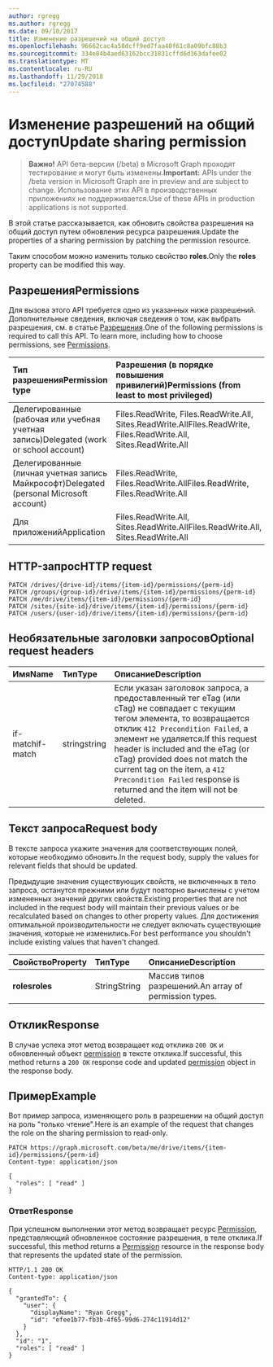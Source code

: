 ```yaml
---
author: rgregg
ms.author: rgregg
ms.date: 09/10/2017
title: Изменение разрешений на общий доступ
ms.openlocfilehash: 96662cac4a58dcff9ed7faa40f61c8a09bfc88b3
ms.sourcegitcommit: 334e84b4aed63162bcc31831cffd6d363dafee02
ms.translationtype: MT
ms.contentlocale: ru-RU
ms.lasthandoff: 11/29/2018
ms.locfileid: "27074588"
---
```

# <a name="update-sharing-permission"></a><span data-ttu-id="9d314-102">Изменение разрешений на общий доступ</span><span class="sxs-lookup"><span data-stu-id="9d314-102">Update sharing permission</span></span>

> <span data-ttu-id="9d314-103">**Важно!** API бета-версии (/beta) в Microsoft Graph проходят тестирование и могут быть изменены.</span><span class="sxs-lookup"><span data-stu-id="9d314-103">**Important:** APIs under the /beta version in Microsoft Graph are in preview and are subject to change.</span></span> <span data-ttu-id="9d314-104">Использование этих API в производственных приложениях не поддерживается.</span><span class="sxs-lookup"><span data-stu-id="9d314-104">Use of these APIs in production applications is not supported.</span></span>

<span data-ttu-id="9d314-105">В этой статье рассказывается, как обновить свойства разрешения на общий доступ путем обновления ресурса разрешения.</span><span class="sxs-lookup"><span data-stu-id="9d314-105">Update the properties of a sharing permission by patching the permission resource.</span></span>

<span data-ttu-id="9d314-106">Таким способом можно изменить только свойство **roles**.</span><span class="sxs-lookup"><span data-stu-id="9d314-106">Only the **roles** property can be modified this way.</span></span>

## <a name="permissions"></a><span data-ttu-id="9d314-107">Разрешения</span><span class="sxs-lookup"><span data-stu-id="9d314-107">Permissions</span></span>

<span data-ttu-id="9d314-p102">Для вызова этого API требуется одно из указанных ниже разрешений. Дополнительные сведения, включая сведения о том, как выбрать разрешения, см. в статье [Разрешения](/graph/permissions-reference).</span><span class="sxs-lookup"><span data-stu-id="9d314-p102">One of the following permissions is required to call this API. To learn more, including how to choose permissions, see [Permissions](/graph/permissions-reference).</span></span>

|<span data-ttu-id="9d314-110">Тип разрешения</span><span class="sxs-lookup"><span data-stu-id="9d314-110">Permission type</span></span>      | <span data-ttu-id="9d314-111">Разрешения (в порядке повышения привилегий)</span><span class="sxs-lookup"><span data-stu-id="9d314-111">Permissions (from least to most privileged)</span></span>              |
|:--------------------|:---------------------------------------------------------|
|<span data-ttu-id="9d314-112">Делегированные (рабочая или учебная учетная запись)</span><span class="sxs-lookup"><span data-stu-id="9d314-112">Delegated (work or school account)</span></span> | <span data-ttu-id="9d314-113">Files.ReadWrite, Files.ReadWrite.All, Sites.ReadWrite.All</span><span class="sxs-lookup"><span data-stu-id="9d314-113">Files.ReadWrite, Files.ReadWrite.All, Sites.ReadWrite.All</span></span>    |
|<span data-ttu-id="9d314-114">Делегированные (личная учетная запись Майкрософт)</span><span class="sxs-lookup"><span data-stu-id="9d314-114">Delegated (personal Microsoft account)</span></span> | <span data-ttu-id="9d314-115">Files.ReadWrite, Files.ReadWrite.All</span><span class="sxs-lookup"><span data-stu-id="9d314-115">Files.ReadWrite, Files.ReadWrite.All</span></span>    |
|<span data-ttu-id="9d314-116">Для приложений</span><span class="sxs-lookup"><span data-stu-id="9d314-116">Application</span></span> | <span data-ttu-id="9d314-117">Files.ReadWrite.All, Sites.ReadWrite.All</span><span class="sxs-lookup"><span data-stu-id="9d314-117">Files.ReadWrite.All, Sites.ReadWrite.All</span></span> |

## <a name="http-request"></a><span data-ttu-id="9d314-118">HTTP-запрос</span><span class="sxs-lookup"><span data-stu-id="9d314-118">HTTP request</span></span>

<!-- { "blockType": "ignored" } -->

```http
PATCH /drives/{drive-id}/items/{item-id}/permissions/{perm-id}
PATCH /groups/{group-id}/drive/items/{item-id}/permissions/{perm-id}
PATCH /me/drive/items/{item-id}/permissions/{perm-id}
PATCH /sites/{site-id}/drive/items/{item-id}/permissions/{perm-id}
PATCH /users/{user-id}/drive/items/{item-id}/permissions/{perm-id}
```

## <a name="optional-request-headers"></a><span data-ttu-id="9d314-119">Необязательные заголовки запросов</span><span class="sxs-lookup"><span data-stu-id="9d314-119">Optional request headers</span></span>

| <span data-ttu-id="9d314-120">Имя</span><span class="sxs-lookup"><span data-stu-id="9d314-120">Name</span></span>          | <span data-ttu-id="9d314-121">Тип</span><span class="sxs-lookup"><span data-stu-id="9d314-121">Type</span></span>   | <span data-ttu-id="9d314-122">Описание</span><span class="sxs-lookup"><span data-stu-id="9d314-122">Description</span></span>                                                                                                                                                                                       |
|:--------------|:-------|:--------------------------------------------------------------------------------------------------------------------------------------------------------------------------------------------------|
| <span data-ttu-id="9d314-123">if-match</span><span class="sxs-lookup"><span data-stu-id="9d314-123">if-match</span></span>      | <span data-ttu-id="9d314-124">string</span><span class="sxs-lookup"><span data-stu-id="9d314-124">string</span></span> | <span data-ttu-id="9d314-125">Если указан заголовок запроса, а предоставленный тег eTag (или cTag) не совпадает с текущим тегом элемента, то возвращается отклик `412 Precondition Failed`, а элемент не удаляется.</span><span class="sxs-lookup"><span data-stu-id="9d314-125">If this request header is included and the eTag (or cTag) provided does not match the current tag on the item, a `412 Precondition Failed` response is returned and the item will not be deleted.</span></span> |

## <a name="request-body"></a><span data-ttu-id="9d314-126">Текст запроса</span><span class="sxs-lookup"><span data-stu-id="9d314-126">Request body</span></span>

<span data-ttu-id="9d314-127">В тексте запроса укажите значения для соответствующих полей, которые необходимо обновить.</span><span class="sxs-lookup"><span data-stu-id="9d314-127">In the request body, supply the values for relevant fields that should be updated.</span></span>

<span data-ttu-id="9d314-128">Предыдущие значения существующих свойств, не включенных в тело запроса, останутся прежними или будут повторно вычислены с учетом измененных значений других свойств.</span><span class="sxs-lookup"><span data-stu-id="9d314-128">Existing properties that are not included in the request body will maintain their previous values or be recalculated based on changes to other property values.</span></span>
<span data-ttu-id="9d314-129">Для достижения оптимальной производительности не следует включать существующие значения, которые не изменились.</span><span class="sxs-lookup"><span data-stu-id="9d314-129">For best performance you shouldn't include existing values that haven't changed.</span></span>

| <span data-ttu-id="9d314-130">Свойство</span><span class="sxs-lookup"><span data-stu-id="9d314-130">Property</span></span>     | <span data-ttu-id="9d314-131">Тип</span><span class="sxs-lookup"><span data-stu-id="9d314-131">Type</span></span>   | <span data-ttu-id="9d314-132">Описание</span><span class="sxs-lookup"><span data-stu-id="9d314-132">Description</span></span>                   |
|:-------------|:-------|:------------------------------|
| <span data-ttu-id="9d314-133">**roles**</span><span class="sxs-lookup"><span data-stu-id="9d314-133">**roles**</span></span>    | <span data-ttu-id="9d314-134">String</span><span class="sxs-lookup"><span data-stu-id="9d314-134">String</span></span> | <span data-ttu-id="9d314-135">Массив типов разрешений.</span><span class="sxs-lookup"><span data-stu-id="9d314-135">An array of permission types.</span></span> |

## <a name="response"></a><span data-ttu-id="9d314-136">Отклик</span><span class="sxs-lookup"><span data-stu-id="9d314-136">Response</span></span>

<span data-ttu-id="9d314-137">В случае успеха этот метод возвращает код отклика `200 OK` и обновленный объект [permission](../resources/permission.md) в тексте отклика.</span><span class="sxs-lookup"><span data-stu-id="9d314-137">If successful, this method returns a `200 OK` response code and updated [permission](../resources/permission.md) object in the response body.</span></span>

## <a name="example"></a><span data-ttu-id="9d314-138">Пример</span><span class="sxs-lookup"><span data-stu-id="9d314-138">Example</span></span>

<span data-ttu-id="9d314-139">Вот пример запроса, изменяющего роль в разрешении на общий доступ на роль "только чтение".</span><span class="sxs-lookup"><span data-stu-id="9d314-139">Here is an example of the request that changes the role on the sharing permission to read-only.</span></span>

<!-- {"blockType": "request", "name": "update-permission", "@odata.type": "microsoft.graph.permission", "scopes": "files.readwrite"} -->

```http
PATCH https://graph.microsoft.com/beta/me/drive/items/{item-id}/permissions/{perm-id}
Content-type: application/json

{
  "roles": [ "read" ]
}
```

### <a name="response"></a><span data-ttu-id="9d314-140">Ответ</span><span class="sxs-lookup"><span data-stu-id="9d314-140">Response</span></span>

<span data-ttu-id="9d314-141">При успешном выполнении этот метод возвращает ресурс [Permission](../resources/permission.md), представляющий обновленное состояние разрешения, в теле отклика.</span><span class="sxs-lookup"><span data-stu-id="9d314-141">If successful, this method returns a [Permission](../resources/permission.md) resource in the response body that represents the updated state of the permission.</span></span>

<!-- { "blockType": "response", "@odata.type": "microsoft.graph.permission", "truncated": true } -->

```http
HTTP/1.1 200 OK
Content-type: application/json

{
  "grantedTo": {
    "user": {
      "displayName": "Ryan Gregg",
      "id": "efee1b77-fb3b-4f65-99d6-274c11914d12"
    }
  },
  "id": "1",
  "roles": [ "read" ]
}
```

<!-- uuid: 8fcb5dbc-d5aa-4681-8e31-b001d5168d79
2015-10-25 14:57:30 UTC -->
<!-- {
  "type": "#page.annotation",
  "description": "Update an item's sharing permissions",
  "keywords": "permission, permissions, sharing, change permissions, update permission",
  "section": "documentation",
  "tocPath": "OneDrive/Item/Update permission"
}-->
